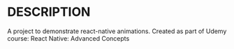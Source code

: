 # DESCRIPTION

A project to demonstrate react-native animations. Created as part of Udemy course: React Native: Advanced Concepts
